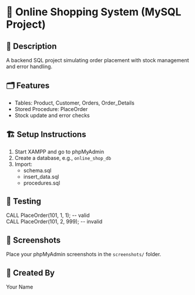 # 🛒 Online Shopping System (MySQL Project)

## 📌 Description
A backend SQL project simulating order placement with stock management and error handling.

## 🗂️ Features
- Tables: Product, Customer, Orders, Order_Details
- Stored Procedure: PlaceOrder
- Stock update and error checks

## 🏗️ Setup Instructions
1. Start XAMPP and go to phpMyAdmin
2. Create a database, e.g., `online_shop_db`
3. Import:
    - schema.sql
    - insert_data.sql
    - procedures.sql

## 🧪 Testing
CALL PlaceOrder(101, 1, 1); -- valid  
CALL PlaceOrder(101, 2, 999); -- invalid

## 📸 Screenshots
Place your phpMyAdmin screenshots in the `screenshots/` folder.

## 👤 Created By
Your Name

